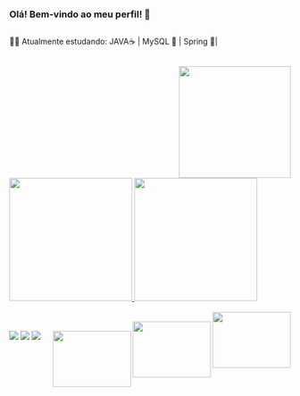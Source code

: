 ### Olá! Bem-vindo ao meu perfil! 💬
##
👨‍💻 Atualmente estudando: JAVA☕ |  MySQL 🐬 | Spring 🍃|
##
  <div align="right">
<img src="https://user-images.githubusercontent.com/105940878/186555555-c774e862-0624-4294-8d2a-e11ca513f705.gif" width="200px" />
</div> 
<div align="left">

 <a href="https://github.com/viniciuslopes98">
 
 <img height="220em" src="https://github-readme-stats.vercel.app/api?username=viniciuslopes98&show_icons=true&theme=dracula&include_all_commits=true&count_private=true"/>
<img height="220em" src="https://github-readme-stats.vercel.app/api/top-langs/?username=viniciuslopes98&layout=compact&langs_count=7&theme=dracula"/>

<div style="display: inline_block"><br> <img align="right" alt="" height="100" width="140" src="https://cdn.jsdelivr.net/gh/devicons/devicon/icons/java/java-original-wordmark.svg">
<div style="display: inline_block"><br> <img align="right" alt="" height="100" width="140" src="https://cdn.jsdelivr.net/gh/devicons/devicon/icons/mysql/mysql-original-wordmark.svg">
<div style="display: inline_block"><br> <img align="right" alt="" height="100" width="140" src="https://cdn.jsdelivr.net/gh/devicons/devicon/icons/spring/spring-original-wordmark.svg">
<div>
  <a href="https://instagram.com/zm1hawk" target="_blank"><img src="https://img.shields.io/badge/-Instagram-%23E4405F?style=for-the-badge&logo=instagram&logoColor=white" target="_blank"></a>
  <a href = "mailto:contatovinicius6.lopes6@gmail.com"><img src="https://img.shields.io/badge/-Gmail-%23333?style=for-the-badge&logo=gmail&logoColor=white" target="_blank"></a>
  <a href="https://www.linkedin.com/in/vinicius-l-4181b9ba/" target="_blank"><img src="https://img.shields.io/badge/-LinkedIn-%230077B5?style=for-the-badge&logo=linkedin&logoColor=white" target="_blank"></a>             
 </div>         
           
         


     
          
          
